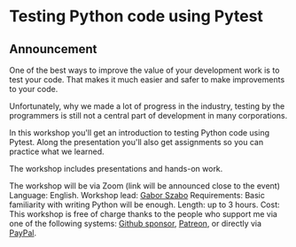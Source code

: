 # Testing Python code using Pytest

## Announcement

One of the best ways to improve the value of your development work is to test your code. That makes it much easier and safer to make improvements to your code.

Unfortunately, why we made a lot of progress in the industry, testing by the programmers is still not a central part of development in many corporations.

In this workshop you'll get an introduction to testing Python code using Pytest. Along the presentation you'll also get assignments so you can practice what we learned.

The workshop includes presentations and hands-on work.

The workshop will be via Zoom (link will be announced close to the event)
Language: English.
Workshop lead: [Gabor Szabo](https://szabgab.com/)
Requirements: Basic familiarity with writing Python will be enough.
Length: up to 3 hours.
Cost: This workshop is free of charge thanks to the people who support me via one of the following systems: [Github sponsor](https://github.com/sponsors/szabgab/), [Patreon](https://www.patreon.com/szabgab), or directly via [PayPal](https://www.paypal.com/paypalme/szabgab).
